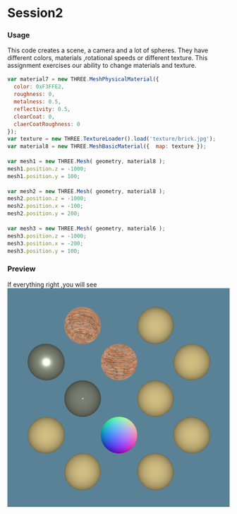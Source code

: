 Session2
========


### Usage ###

This code creates a scene, a camera and a lot of spheres. They have different colors, materials ,rotational speeds or different texture. This assignment exercises our ability to change materials and texture.

```javascript
var material7 = new THREE.MeshPhysicalMaterial({
  color: 0xF3FFE2,
  roughness: 0,
  metalness: 0.5,
  reflectivity: 0.5,
  clearCoat: 0,
  claerCoatRoughness: 0
});
var texture = new THREE.TextureLoader().load('texture/brick.jpg');
var material8 = new THREE.MeshBasicMaterial({  map: texture });

var mesh1 = new THREE.Mesh( geometry, material8 );
mesh1.position.z = -1000;
mesh1.position.y = 100;

var mesh2 = new THREE.Mesh( geometry, material8 );
mesh2.position.z = -1000;
mesh2.position.x = -100;
mesh2.position.y = 200;

var mesh3 = new THREE.Mesh( geometry, material6 );
mesh3.position.z = -1000;
mesh3.position.x = -200;
mesh3.position.y = 100;
```
### Preview ###
If everything right ,you will see
![image](https://github.com/845558128/DAT505_GitHub/blob/master/images/2.png)
